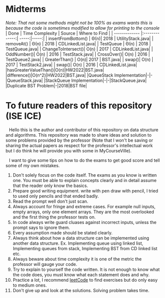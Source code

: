 # Midterms
*Note: That not some methods might not be 100% as exams wants this is because the code is sometimes modified to allow for printing to the console*
| Done      | Time Complexity      | Source | Where to Find |
| ------------- |:-------------:| -----:|-----:|
| insertFromBottom()     | Θ(n)| 2018 | UtilityStack.java|
| removeAt()     | Θ(n)    |   2018 | CDLinkedList.java|
| TestQueue | Θ(n)      |    2018 | TestQueue.java|
| ChangeToIntersect()| O(n) | 2017 | CDLinkedList.java|
| OddNumber()| O(n) | 2016 | TestStack.java|
| CrossOver()| O(n) | 2016 | TestQueue2.java|
| GreaterThan() | O(n)| 2017 | BST.java|
| swap()| O(n) | 2017 | TestStack2.java|
| swap()| O(n) | 2016 | CDLinkedList.java|
|hasGreaterValueThan()|O(n)|HW2022|BST.java|
|difference()|O(n^2)|HW2022|BST.java|
|QueueStack Implementation|-|-|QueueStack.java|
|StackQueue Implementation|-|-|StackQueue.java|
|Duplicate BST Problem|-|2018|BST file|


# To future readers of this repository (ISE ICE)
&ensp; Hello this is the author and contributor of this repository on data structure and algorithms. This repository was made to share ideas and solution to some problems provided by the professor (Note that I won't be saving or sharing the actual papers as respect for the professor's intellectual work but I do think he will provide you with some in MyCourseVille). 

&ensp; I want to give some tips on how to do the exams to get good score and tell some of my own mistakes.<br>
1. Don't solely focus on the code itself. The exams as you know is written one. You must be able to explain concepts clearly and in detail assume that the reader only know the basics.
2. Prepare good writing equipment. write with pen draw with pencil, I tried to used only pencils and that ended badly.
3. Read the prompt well don't just scan.
4. Always account for fringe and extreme cases. For example null inputs, empty arrays, only one element arrays. They are the most overlooked and the first thing the professor tests on.
5. In code always write guard cluases against incorrect inputs, unless the prompt says to ignore them.
6. Every assumption made should be stated clearly.
7. Always think about how a data structure can be implemented using another data structure. Ex. Implementing queue using linked list, Implementing queues from stack, Implementing BST from CD linked list etc.
8. Always beware about time complexity it is one of the metric the professor will gauge your code.
9. Try to explain to yourself the code written. It is not enough to know what the code does, you must know what each statement does and why.
10. Practice a lot, I recommend [leetCode](https://leetcode.com/) to find exercises but do only easy to medium ones.
11. Don't give up and look at the solutions. Solving problem takes time.

